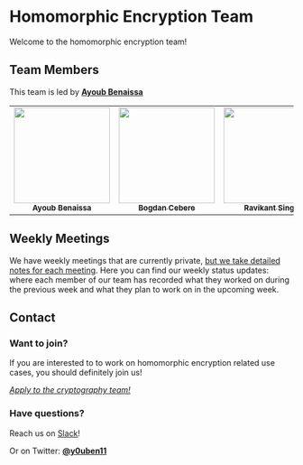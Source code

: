 # Homomorphic Encryption Team

Welcome to the homomorphic encryption team!


## Team Members

This team is led by [**Ayoub Benaissa**](https://github.com/youben11)


<table>
  <tr>
    <td align="center">
      <a href="https://github.com/youben11">
        <img src="https://avatars0.githubusercontent.com/u/21220087?s=260" width="170px;" alt="">
        <br /><sub><b>Ayoub Benaissa</b></sub></a><br />
      </a>
    </td>
    <td align="center">
      <a href="https://github.com/bcebere">
        <img src="https://avatars0.githubusercontent.com/u/1623754?s=460" width="170px;" alt="">
        <br /><sub><b>Bogdan Cebere</b></sub></a><br />
      </a>
    </td>
    <td align="center">
      <a href="https://github.com/IamRavikantSingh">
        <img src="https://avatars2.githubusercontent.com/u/40258150?s=460" width="170px;" alt="">
        <br /><sub><b>Ravikant Singh</b></sub></a><br />
      </a>
    </td>
    <td align="center">
      <a href="https://github.com/dhuynh95">
        <img src="https://avatars0.githubusercontent.com/u/36925557?s=460" width="170px;" alt="">
        <br /><sub><b>Daniel Huynh</b></sub></a><br />
      </a>
    </td>
    <td align="center">
      <a href="https://github.com/Archies09">
        <img src="https://avatars0.githubusercontent.com/u/74363671?s=460" width="170px;" alt="">
        <br /><sub><b>Achintya Desai</b></sub></a><br />
      </a>
    </td>
    <td align="center">
      <a href="https://github.com/Aftab201">
        <img src="https://avatars2.githubusercontent.com/u/61902090?s=460" width="170px;" alt="">
        <br /><sub><b>Aftab Akram</b></sub></a><br />
      </a>
    </td>
  </tr>
</table>


## Weekly Meetings

We have weekly meetings that are currently private, [but we take detailed notes for each meeting](./meetings). Here you can find our weekly status updates: where each member of our team has recorded what they worked on during the previous week and what they plan to work on in the upcoming week.

## Contact

### Want to join?

If you are interested to to work on homomorphic encryption related use cases, you should definitely join us!

*[Apply to the cryptography team!](https://forms.gle/BWmYQJrCwqe1m3ex5)*

### Have questions?

Reach us on [Slack](http://slack.openmined.org/)!

Or on Twitter: [**@y0uben11**](https://twitter.com/y0uben11)